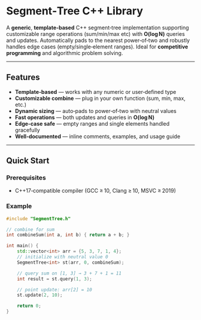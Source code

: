 # Segment‑Tree C++ Library

A **generic**, **template‑based** C++ segment‑tree implementation supporting customizable range operations (sum/min/max etc) with **O(log N)** queries and updates. Automatically pads to the nearest power‑of‑two and robustly handles edge cases (empty/single‑element ranges). Ideal for **competitive programming** and algorithmic problem solving.

---

## Features

- **Template‑based** — works with any numeric or user‑defined type  
- **Customizable combine** — plug in your own function (sum, min, max, etc.)  
- **Dynamic sizing** — auto‑pads to power‑of‑two with neutral values  
- **Fast operations** — both updates and queries in **O(log N)**  
- **Edge‑case safe** — empty ranges and single elements handled gracefully  
- **Well‑documented** — inline comments, examples, and usage guide  

---

## Quick Start

### Prerequisites

- C++17‑compatible compiler (GCC ≥ 10, Clang ≥ 10, MSVC ≥ 2019)  

### Example

```cpp
#include "SegmentTree.h"

// combine for sum
int combineSum(int a, int b) { return a + b; }

int main() {
    std::vector<int> arr = {5, 3, 7, 1, 4};
    // initialize with neutral value 0
    SegmentTree<int> st(arr, 0, combineSum);

    // query sum on [1, 3] → 3 + 7 + 1 = 11
    int result = st.query(1, 3);

    // point update: arr[2] = 10
    st.update(2, 10);

    return 0;
}
